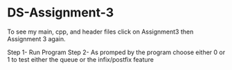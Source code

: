 # DS-Assignment-3

To see my main, cpp, and header files click on Assignment3 then Assignment 3 again.

Step 1- Run Program
Step 2- As promped by the program choose either 0 or 1 to test either the queue or the infix/postfix feature

